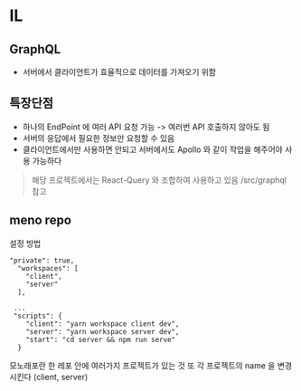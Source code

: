 # IL

## GraphQL

- 서버에서 클라이언트가 효율적으로 데이터를 가져오기 위함

## 특장단점

- 하나의 EndPoint 에 여러 API 요청 가능 -> 여러번 API 호출하지 않아도 됨
- 서버의 응답에서 필요한 정보만 요청할 수 있음
- 클라이언트에서만 사용하면 안되고 서버에서도 Apollo 와 같이 작업을 해주어야 사용 가능하다

> 해당 프로젝트에서는 React-Query 와 조합하여 사용하고 있음
> /src/graphql 참고

## meno repo

설정 방법

```
"private": true,
  "workspaces": [
    "client",
    "server"
  ],

 ...
 "scripts": {
    "client": "yarn workspace client dev",
    "server": "yarn workspace server dev",
    "start": "cd server && npm run serve"
  }
```

모노래포란 한 레포 안에 여러가지 프로젝트가 있는 것
또 각 프로젝트의 name 을 변경시킨다 (client, server)
